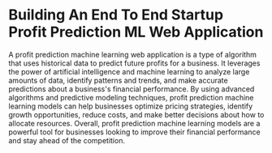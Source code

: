 # Building An End To End Startup Profit Prediction ML Web Application
A profit prediction machine learning web application is a type of algorithm that uses historical data to predict future profits for a business. It leverages the power of artificial intelligence and machine learning to analyze large amounts of data, identify patterns and trends, and make accurate predictions about a business's financial performance. By using advanced algorithms and predictive modeling techniques, profit prediction machine learning models can help businesses optimize pricing strategies, identify growth opportunities, reduce costs, and make better decisions about how to allocate resources. Overall, profit prediction machine learning models are a powerful tool for businesses looking to improve their financial performance and stay ahead of the competition.
